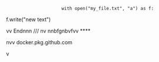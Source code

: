                          with open("my_file.txt", "a") as f:
   f.write("new text")

vv 
Endnnn
/// 
    nv
  nnbfgnbvfvv ****       
              
                      
       
nvv   docker.pkg.github.com     
    
    
  v     
        
             
   
     
  
  
  
     
    
 
  

  
     
    
      
 
  
   
